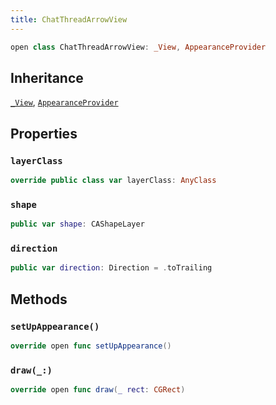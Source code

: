 ```yaml
---
title: ChatThreadArrowView
---
```


``` swift
open class ChatThreadArrowView: _View, AppearanceProvider 
```

## Inheritance

[`_View`](../../../common-views/_view), [`AppearanceProvider`](../../../utils/appearance-provider)

## Properties

### `layerClass`

``` swift
override public class var layerClass: AnyClass 
```

### `shape`

``` swift
public var shape: CAShapeLayer 
```

### `direction`

``` swift
public var direction: Direction = .toTrailing 
```

## Methods

### `setUpAppearance()`

``` swift
override open func setUpAppearance() 
```

### `draw(_:)`

``` swift
override open func draw(_ rect: CGRect) 
```
